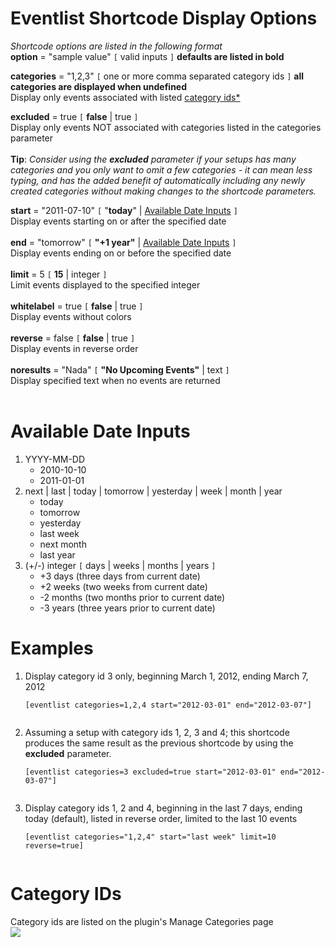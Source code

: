# Eventlist Shortcode Display Options #
_Shortcode options are listed in the following format_
<br><b>option</b> = "sample value" <code>[</code> valid inputs <code>]</code> <b>defaults are listed in bold</b>

<b>categories</b> = "1,2,3" <code>[</code> one or more comma separated category ids <code>]</code> <b>all categories are displayed when undefined</b> <br>Display only events associated with listed <a href='#Category_IDs.md'>category ids*</a>

<b>excluded</b> = true <code>[</code> <b>false</b> | true <code>]</code> <br>Display only events NOT associated with categories listed in the categories parameter<br>
<br>
<b>Tip</b>: <i>Consider using the <b>excluded</b> parameter if your setups has many categories and you only want to omit a few categories - it can mean less typing, and has the added benefit of automatically including any newly created categories without making changes to the shortcode parameters.</i>

<b>start</b> = "2011-07-10" <code>[</code> "<b>today</b>" | <a href='#Available_Date_Inputs.md'>Available Date Inputs</a> <code>]</code> <br>Display events starting on or after the specified date<br>
<br>
<b>end</b> = "tomorrow" <code>[</code> <b>"+1 year"</b> | <a href='#Available_Date_Inputs.md'>Available Date Inputs</a> <code>]</code> <br>Display events ending on or before the specified date<br>
<br>
<b>limit</b> = 5 <code>[</code> <b>15</b> | integer <code>]</code> <br>Limit events displayed to the specified integer<br>
<br>
<b>whitelabel</b> = true <code>[</code> <b>false</b> | true <code>]</code> <br>Display events without colors<br>
<br>
<b>reverse</b> = false <code>[</code> <b>false</b> | true <code>]</code> <br>Display events in reverse order<br>
<br>
<b>noresults</b> = "Nada" <code>[</code> <b>"No Upcoming Events"</b> | text <code>]</code> <br>Display specified text when no events are returned<br>
<br>
<h1>Available Date Inputs</h1>
<ol><li>YYYY-MM-DD<br>
<ul><li>2010-10-10<br>
</li><li>2011-01-01<br>
</li></ul></li><li>next | last | today | tomorrow | yesterday | week | month | year<br>
<ul><li>today<br>
</li><li>tomorrow<br>
</li><li>yesterday<br>
</li><li>last week<br>
</li><li>next month<br>
</li><li>last year<br>
</li></ul></li><li>(+/-) integer <code>[</code> days | weeks | months | years <code>]</code>
<ul><li>+3 days (three days from current date)<br>
</li><li>+2 weeks  (two weeks from current date)<br>
</li><li>-2 months (two months prior to current date)<br>
</li><li>-3 years (three years prior to current date)</li></ul></li></ol>

<h1>Examples</h1>
<ol><li>Display category id 3 only, beginning March 1, 2012, ending March 7, 2012<br>
<pre><code>[eventlist categories=1,2,4 start="2012-03-01" end="2012-03-07"]<br>
</code></pre>
</li><li>Assuming a setup with category ids 1, 2, 3 and 4; this shortcode produces the same result as the previous shortcode by using the <b>excluded</b> parameter.<br>
<pre><code>[eventlist categories=3 excluded=true start="2012-03-01" end="2012-03-07"]<br>
</code></pre>
</li><li>Display category ids 1, 2 and 4, beginning in the last 7 days, ending today (default), listed in reverse order, limited to the last 10 events<br>
<pre><code>[eventlist categories="1,2,4" start="last week" limit=10 reverse=true]<br>
</code></pre></li></ol>

<h1>Category IDs</h1>
Category ids are listed on the plugin's Manage Categories page<br>
<img src='http://dl.dropbox.com/u/6059938/manage%20categories.png' />